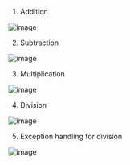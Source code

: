 1. Addition

![image](https://user-images.githubusercontent.com/72083631/174258164-75574321-5276-4691-9dde-599c440d24f4.png)


2. Subtraction

![image](https://user-images.githubusercontent.com/72083631/174258277-b4e16783-859c-4555-85dc-59dba7f37fe4.png)


3. Multiplication

![image](https://user-images.githubusercontent.com/72083631/174258363-672e9cf9-f41b-4a46-9e59-9a5fdb4491b0.png)


4. Division

![image](https://user-images.githubusercontent.com/72083631/174258412-d3707ab7-65f7-4a0f-9b0c-d6ad000b0db4.png)


5. Exception handling for division

![image](https://user-images.githubusercontent.com/72083631/174305117-c3f9f203-b965-4c5a-8cde-e8be67516b66.png)
